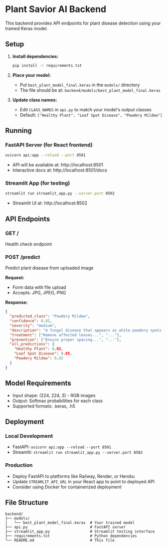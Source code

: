 # Plant Savior AI Backend

This backend provides API endpoints for plant disease detection using your trained Keras model.

## Setup

1. **Install dependencies:**
   ```bash
   pip install -r requirements.txt
   ```

2. **Place your model:**
   - Put `best_plant_model_final.keras` in the `models/` directory
   - The file should be at: `backend/models/best_plant_model_final.keras`

3. **Update class names:**
   - Edit `CLASS_NAMES` in `api.py` to match your model's output classes
   - Default: `["Healthy Plant", "Leaf Spot Disease", "Powdery Mildew"]`

## Running

### FastAPI Server (for React frontend)
```bash
uvicorn api:app --reload --port 8501
```
- API will be available at: http://localhost:8501
- Interactive docs at: http://localhost:8501/docs

### Streamlit App (for testing)
```bash
streamlit run streamlit_app.py --server.port 8502
```
- Streamlit UI at: http://localhost:8502

## API Endpoints

### GET /
Health check endpoint

### POST /predict
Predict plant disease from uploaded image

**Request:**
- Form data with file upload
- Accepts: JPG, JPEG, PNG

**Response:**
```json
{
  "predicted_class": "Powdery Mildew",
  "confidence": 0.92,
  "severity": "medium",
  "description": "A fungal disease that appears as white powdery spots...",
  "treatment": ["Remove affected leaves...", "..."],
  "prevention": ["Ensure proper spacing...", "..."],
  "all_predictions": {
    "Healthy Plant": 0.03,
    "Leaf Spot Disease": 0.05,
    "Powdery Mildew": 0.92
  }
}
```

## Model Requirements

- Input shape: (224, 224, 3) - RGB images
- Output: Softmax probabilities for each class
- Supported formats: .keras, .h5

## Deployment

### Local Development
- FastAPI: `uvicorn api:app --reload --port 8501`
- Streamlit: `streamlit run streamlit_app.py --server.port 8502`

### Production
- Deploy FastAPI to platforms like Railway, Render, or Heroku
- Update `STREAMLIT_API_URL` in your React app to point to deployed API
- Consider using Docker for containerized deployment

## File Structure
```
backend/
├── models/
│   └── best_plant_model_final.keras  # Your trained model
├── api.py                            # FastAPI server
├── streamlit_app.py                  # Streamlit testing interface
├── requirements.txt                  # Python dependencies
└── README.md                         # This file
```